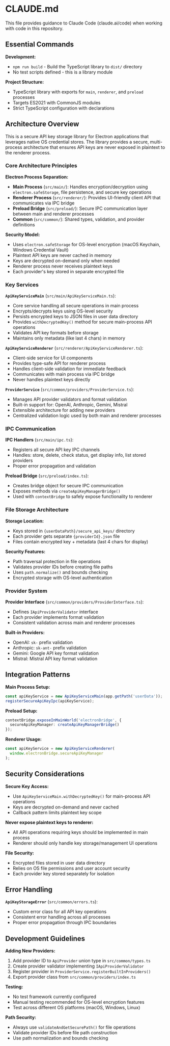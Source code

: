 # CLAUDE.md

This file provides guidance to Claude Code (claude.ai/code) when working with code in this repository.

## Essential Commands

**Development:**
- `npm run build` - Build the TypeScript library to `dist/` directory
- No test scripts defined - this is a library module

**Project Structure:**
- TypeScript library with exports for `main`, `renderer`, and `preload` processes
- Targets ES2021 with CommonJS modules
- Strict TypeScript configuration with declarations

## Architecture Overview

This is a secure API key storage library for Electron applications that leverages native OS credential stores. The library provides a secure, multi-process architecture that ensures API keys are never exposed in plaintext to the renderer process.

### Core Architecture Principles

**Electron Process Separation:**
- **Main Process** (`src/main/`): Handles encryption/decryption using `electron.safeStorage`, file persistence, and secure key operations
- **Renderer Process** (`src/renderer/`): Provides UI-friendly client API that communicates via IPC bridge
- **Preload Bridge** (`src/preload/`): Secure IPC communication layer between main and renderer processes
- **Common** (`src/common/`): Shared types, validation, and provider definitions

**Security Model:**
- Uses `electron.safeStorage` for OS-level encryption (macOS Keychain, Windows Credential Vault)
- Plaintext API keys are never cached in memory
- Keys are decrypted on-demand only when needed
- Renderer process never receives plaintext keys
- Each provider's key stored in separate encrypted file

### Key Services

**`ApiKeyServiceMain`** (`src/main/ApiKeyServiceMain.ts`):
- Core service handling all secure operations in main process
- Encrypts/decrypts keys using OS-level security
- Persists encrypted keys to JSON files in user data directory
- Provides `withDecryptedKey()` method for secure main-process API operations
- Validates API key formats before storage
- Maintains only metadata (like last 4 chars) in memory

**`ApiKeyServiceRenderer`** (`src/renderer/ApiKeyServiceRenderer.ts`):
- Client-side service for UI components
- Provides type-safe API for renderer process
- Handles client-side validation for immediate feedback
- Communicates with main process via IPC bridge
- Never handles plaintext keys directly

**`ProviderService`** (`src/common/providers/ProviderService.ts`):
- Manages API provider validators and format validation
- Built-in support for: OpenAI, Anthropic, Gemini, Mistral
- Extensible architecture for adding new providers
- Centralized validation logic used by both main and renderer processes

### IPC Communication

**IPC Handlers** (`src/main/ipc.ts`):
- Registers all secure API key IPC channels
- Handles: store, delete, check status, get display info, list stored providers
- Proper error propagation and validation

**Preload Bridge** (`src/preload/index.ts`):
- Creates bridge object for secure IPC communication
- Exposes methods via `createApiKeyManagerBridge()`
- Used with `contextBridge` to safely expose functionality to renderer

### File Storage Architecture

**Storage Location:**
- Keys stored in `{userDataPath}/secure_api_keys/` directory
- Each provider gets separate `{providerId}.json` file
- Files contain encrypted key + metadata (last 4 chars for display)

**Security Features:**
- Path traversal protection in file operations
- Validates provider IDs before creating file paths
- Uses `path.normalize()` and bounds checking
- Encrypted storage with OS-level authentication

### Provider System

**Provider Interface** (`src/common/providers/ProviderInterface.ts`):
- Defines `IApiProviderValidator` interface
- Each provider implements format validation
- Consistent validation across main and renderer processes

**Built-in Providers:**
- OpenAI: `sk-` prefix validation
- Anthropic: `sk-ant-` prefix validation  
- Gemini: Google API key format validation
- Mistral: Mistral API key format validation

## Integration Patterns

**Main Process Setup:**
```typescript
const apiKeyService = new ApiKeyServiceMain(app.getPath('userData'));
registerSecureApiKeyIpc(apiKeyService);
```

**Preload Setup:**
```typescript
contextBridge.exposeInMainWorld('electronBridge', {
  secureApiKeyManager: createApiKeyManagerBridge()
});
```

**Renderer Usage:**
```typescript
const apiKeyService = new ApiKeyServiceRenderer(
  window.electronBridge.secureApiKeyManager
);
```

## Security Considerations

**Secure Key Access:**
- Use `ApiKeyServiceMain.withDecryptedKey()` for main-process API operations
- Keys are decrypted on-demand and never cached
- Callback pattern limits plaintext key scope

**Never expose plaintext keys to renderer:**
- All API operations requiring keys should be implemented in main process
- Renderer should only handle key storage/management UI operations

**File Security:**
- Encrypted files stored in user data directory
- Relies on OS file permissions and user account security
- Each provider key stored separately for isolation

## Error Handling

**`ApiKeyStorageError`** (`src/common/errors.ts`):
- Custom error class for all API key operations
- Consistent error handling across all processes
- Proper error propagation through IPC boundaries

## Development Guidelines

**Adding New Providers:**
1. Add provider ID to `ApiProvider` union type in `src/common/types.ts`
2. Create provider validator implementing `IApiProviderValidator`
3. Register provider in `ProviderService.registerBuiltInProviders()`
4. Export provider class from `src/common/providers/index.ts`

**Testing:**
- No test framework currently configured
- Manual testing recommended for OS-level encryption features
- Test across different OS platforms (macOS, Windows, Linux)

**Path Security:**
- Always use `validateAndGetSecurePath()` for file operations
- Validate provider IDs before file path construction
- Use path normalization and bounds checking
